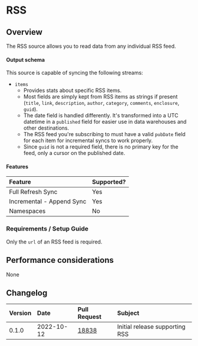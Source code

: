 # RSS

## Overview

The RSS source allows you to read data from any individual RSS feed.

#### Output schema

This source is capable of syncing the following streams:

- `items`
  - Provides stats about specific RSS items.
  - Most fields are simply kept from RSS items as strings if present (`title`, `link`,
    `description`, `author`, `category`, `comments`, `enclosure`, `guid`).
  - The date field is handled differently. It's transformed into a UTC datetime in a `published`
    field for easier use in data warehouses and other destinations.
  - The RSS feed you're subscribing to must have a valid `pubDate` field for each item for
    incremental syncs to work properly.
  - Since `guid` is not a required field, there is no primary key for the feed, only a cursor on the
    published date.

#### Features

| Feature                   | Supported? |
| :------------------------ | :--------- |
| Full Refresh Sync         | Yes        |
| Incremental - Append Sync | Yes        |
| Namespaces                | No         |

### Requirements / Setup Guide

Only the `url` of an RSS feed is required.

## Performance considerations

None

## Changelog

| Version | Date       | Pull Request                                             | Subject                        |
| :------ | :--------- | :------------------------------------------------------- | :----------------------------- |
| 0.1.0   | 2022-10-12 | [18838](https://github.com/airbytehq/airbyte/pull/18838) | Initial release supporting RSS |
